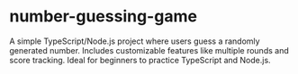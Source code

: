 # number-guessing-game
A simple TypeScript/Node.js project where users guess a randomly generated number. Includes customizable features like multiple rounds and score tracking. Ideal for beginners to practice TypeScript and Node.js.
